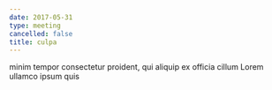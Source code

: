 ```yaml
---
date: 2017-05-31
type: meeting
cancelled: false
title: culpa
---
```

minim tempor consectetur proident, qui aliquip ex officia cillum Lorem ullamco ipsum quis